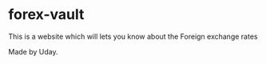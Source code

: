 # forex-vault

This is a website which will lets you know about the Foreign exchange rates

Made by Uday.
